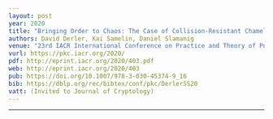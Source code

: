 ```yaml
---
layout: post
year: 2020
title: "Bringing Order to Chaos: The Case of Collision-Resistant Chameleon-Hashes"
authors: David Derler, Kai Samelin, Daniel Slamanig
venue: "23rd IACR International Conference on Practice and Theory of Public-Key Cryptography - PKC 2020"
vurl: https://pkc.iacr.org/2020/
pdf: http://eprint.iacr.org/2020/403.pdf
web: http://eprint.iacr.org/2020/403
pub: https://doi.org/10.1007/978-3-030-45374-9_16
bib: https://dblp.org/rec/bibtex/conf/pkc/DerlerSS20
vatt: (Invited to Journal of Cryptology)
---
```



---


